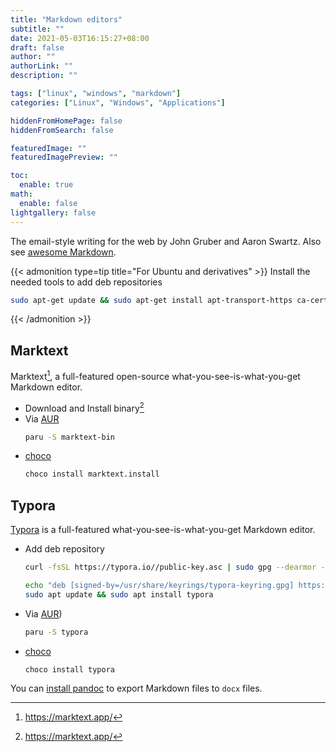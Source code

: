 ```yaml
---
title: "Markdown editors"
subtitle: ""
date: 2021-05-03T16:15:27+08:00
draft: false
author: ""
authorLink: ""
description: ""

tags: ["linux", "windows", "markdown"]
categories: ["Linux", "Windows", "Applications"]

hiddenFromHomePage: false
hiddenFromSearch: false

featuredImage: ""
featuredImagePreview: ""

toc:
  enable: true
math:
  enable: false
lightgallery: false
---
```


The email-style writing for the web by John Gruber and Aaron Swartz. Also see [awesome Markdown](https://github.com/mundimark/awesome-markdown#markdown).

<!--more-->

{{< admonition type=tip title="For Ubuntu and derivatives" >}}
Install the needed tools to add deb repositories

```bash
sudo apt-get update && sudo apt-get install apt-transport-https ca-certificates curl gnupg lsb-release
```
{{< /admonition >}}

## Marktext

Marktext[^1], a full-featured open-source what-you-see-is-what-you-get Markdown editor.

[^1]: https://marktext.app/

- Download and Install binary[^1]
- Via [AUR](https://aur.archlinux.org/packages/marktext-bin/)
  ```bash
  paru -S marktext-bin
  ```
- [choco](https://community.chocolatey.org/packages/marktext.install)
  ```bash
  choco install marktext.install
  ```


## Typora

[Typora](https://typora.io/) is a full-featured what-you-see-is-what-you-get Markdown editor.

- Add deb repository
  ```bash
  curl -fsSL https://typora.io//public-key.asc | sudo gpg --dearmor -o /usr/share/keyrings/typora-keyring.gpg

  echo "deb [signed-by=/usr/share/keyrings/typora-keyring.gpg] https://typora.io/ ./" | sudo tee /etc/apt/sources.list.d/typora.list > /dev/nul
  sudo apt update && sudo apt install typora
  ```
- Via [AUR](https://aur.archlinux.org/packages/typora/))
  ```bash
  paru -S typora
  ```
- [choco](https://community.chocolatey.org/packages/typora)
  ```bash
  choco install typora
  ```

You can [install pandoc](https://pandoc.org/installing.html) to export Markdown files to `docx` files.
